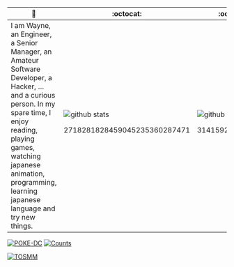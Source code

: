  🙋 | :octocat: | :octocat:
------------ | ------------- | -------------
I am Wayne, an Engineer, a Senior Manager, an Amateur Software Developer, a Hacker, … and a curious person.  In my spare time, I enjoy reading, playing games, watching japanese animation, programming, learning japanese language and try new things. | ![github stats](https://github-readme-stats.vercel.app/api?username=WayneChang65&show_icons=true&line_height=30) <p align="center">2718281828459045235360287471</p> | ![github stats](https://github-readme-stats.vercel.app/api/top-langs/?username=WayneChang65&hide=glsl) <p align="center">3141592653589793</p> </a>

[![POKE-DC](https://img.shields.io/badge/dynamic/json?color=blue&label=%E6%B3%A2%E5%8F%AF%E5%B0%8F%E5%A6%B9%E3%83%AD%E3%83%9C&query=online&url=http%3A%2F%2Fwayne65.asuscomm.com%3A3333%2Fpokedc%2Fstatus)](https://github.com/WayneChang65/poke-dc/releases) [![Counts](https://img.shields.io/badge/dynamic/json?color=blue&label=%E7%BE%A4%E7%B5%84%E4%BA%BA%E6%95%B8&prefix=%20&query=counts&suffix=%E4%BA%BA&url=http%3A%2F%2Fwayne65.asuscomm.com%3A3333%2Fpokedc%2Fstatistics%2Fusers)](https://github.com/WayneChang65/poke-dc/releases)

[![TOSMM](https://img.shields.io/badge/dynamic/json?color=ff69b4&label=%E5%9C%9F%E5%8F%B8%E5%B0%8F%E5%A6%B9%E3%83%AD%E3%83%9C&query=online&url=http%3A%2F%2Fwayne65.asuscomm.com%3A3333%2Ftosmm%2Fstatus)](https://github.com/WayneChang65/tosmm/releases)
